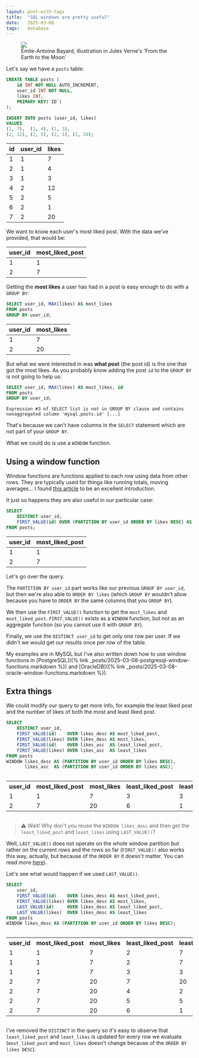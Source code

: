 ```yaml
---
layout: post-with-tags
title:  "SQL windows are pretty useful"
date:   2025-03-08
tags:   database
---
```

<figure>
	<img src="{% link assets/windows.png %}" class="article-image" style="object-position: -175px center" />
	<figcaption>Émile-Antoine Bayard, illustration in Jules Verne's 'From the Earth to the Moon'</figcaption>
</figure>

Let's say we have a `posts` table:

```sql
CREATE TABLE posts (
    id INT NOT NULL AUTO_INCREMENT,
    user_id INT NOT NULL,
    likes INT,
    PRIMARY KEY(`ID`)
);

INSERT INTO posts (user_id, likes)
VALUES
(1, 7),  (1, 4), (1, 3),
(2, 12), (2, 5), (2, 1), (2, 20);
```

| id  | user_id | likes |
| --- | ------- | ----- |
| 1   | 1       | 7     |
| 2   | 1       | 4     |
| 3   | 1       | 3     |
| 4   | 2       | 12    |
| 5   | 2       | 5     |
| 6   | 2       | 1     |
| 7   | 2       | 20    |

We want to know each user's most liked post.
With the data we've provided, that would be:

| user_id | most_liked_post |
| ------- | --------------- |
| 1       | 1               |
| 2       | 7               |

Getting the **most likes** a user has had in a post is easy enough to do with a `GROUP BY`:

```sql
SELECT user_id, MAX(likes) AS most_likes
FROM posts
GROUP BY user_id;
```

| user_id | most_likes |
| ------- | ---------- |
| 1       | 7          |
| 2       | 20         |

But what we were interested in was **what post** (the post id) is the one that got the most likes.
As you probably know adding the post `id` to the `GROUP BY` is not going to help us:

```sql
SELECT user_id, MAX(likes) AS most_likes, id
FROM posts
GROUP BY user_id;
```
```
Expression #3 of SELECT list is not in GROUP BY clause and contains nonaggregated column 'mysql.posts.id' [...]
```

That's because we can't have columns in the `SELECT` statement which are not part of your `GROUP BY`. 

What we could do is use a `WINDOW` function.

## Using a window function

Window functions are functions applied to each row using data from other rows. They are typically used for things like running totals, moving averages...
I found [this article](https://notso.boringsql.com/posts/window-functions-introduction/) to be an excellent introduction.

It just so happens they are also useful in our particular case:

```sql
SELECT 
    DISTINCT user_id,
    FIRST_VALUE(id) OVER (PARTITION BY user_id ORDER BY likes DESC) AS most_liked_post
FROM posts;
```

| user_id | most_liked_post |
| ------- | --------------- |
| 1       | 1               |
| 2       | 7               |

Let's go over the query.

The `PARTITION BY user_id` part works like our previous `GROUP BY user_id`, but then we're also able to `ORDER BY likes` (which `GROUP BY` wouldn't allow because you have to `ORDER BY` the same columns that you `GROUP BY`).

We then use the `FIRST_VALUE()` function to get the `most_likes` and `most_liked_post`. `FIRST_VALUE()` exists as a `WINDOW` function, but not as an aggregate function (so you cannot use it with `GROUP BY`).

Finally, we use the `DISTINCT user_id` to get only one row per user. If we didn't we would get our results once per row of the table.

My examples are in MySQL but I've also written down how to use window functions in [PostgreSQL]({% link _posts/2025-03-08-postgresql-window-functions.markdown %}) and [OracleDB]({% link _posts/2025-03-08-oracle-window-functions.markdown %}).

## Extra things

We could modify our query to get more info, for example the least liked post and the number of likes of both the most and least liked post.

```sql
SELECT 
    DISTINCT user_id,
    FIRST_VALUE(id)    OVER likes_desc AS most_liked_post,
    FIRST_VALUE(likes) OVER likes_desc AS most_likes,
    FIRST_VALUE(id)    OVER likes_asc  AS least_liked_post,
    FIRST_VALUE(likes) OVER likes_asc  AS least_likes
FROM posts
WINDOW likes_desc AS (PARTITION BY user_id ORDER BY likes DESC),
       likes_asc  AS (PARTITION BY user_id ORDER BY likes ASC);
```

<div style="overflow-x: auto;">
	<table>
		<tr>
			<th>user_id</th>
			<th>most_liked_post</th>
			<th>most_likes</th>
			<th>least_liked_post</th>
			<th>least_likes</th>
		</tr>
		<tr>
			<td>1</td>
			<td>1</td>
			<td>7</td>
			<td>3</td>
			<td>3</td>
		</tr>
		<tr>
			<td>2</td>
			<td>7</td>
			<td>20</td>
			<td>6</td>
			<td>1</td>
		</tr>
	</table>
</div>

> ⚠️ Wait! Why don't you reuse the `WINDOW likes_desc` and then get the `least_liked_post` and `least_likes` using `LAST_VALUE()`?

Well, `LAST_VALUE()` does not operate on the whole window partition but rather on the current rows and the rows so far (`FIRST_VALUE()` also works this way, actually, but because of the `ORDER BY` it doesn't matter. You can read more [here](https://dev.mysql.com/doc/refman/8.4/en/window-functions-frames.html#:~:text=Aggregate%20functions%20used%20as%20window%20functions%20operate%20on%20rows%20in%20the%20current%20row%20frame,%20as%20do%20these%20nonaggregate%20window%20functions)).

Let's see what would happen if we used `LAST_VALUE()`.

```sql
SELECT
    user_id,
    FIRST_VALUE(id)    OVER likes_desc AS most_liked_post,
    FIRST_VALUE(likes) OVER likes_desc AS most_likes,
    LAST_VALUE(id)     OVER likes_desc AS least_liked_post,
    LAST_VALUE(likes)  OVER likes_desc AS least_likes
FROM posts
WINDOW likes_desc AS (PARTITION BY user_id ORDER BY likes DESC);
```

<div style="overflow-x: auto;">
	<table>
		<tr>
			<th>user_id</th>
			<th>most_liked_post</th>
			<th>most_likes</th>
			<th>least_liked_post</th>
			<th>least_likes</th>
		</tr>
		<tr>
			<td>1</td>
			<td>1</td>
			<td>7</td>
			<td>2</td>
			<td>7</td>
		</tr>
		<tr>
			<td>1</td>
			<td>1</td>
			<td>7</td>
			<td>2</td>
			<td>7</td>
		</tr>
		<tr>
			<td>1</td>
			<td>1</td>
			<td>7</td>
			<td>3</td>
			<td>3</td>
		</tr>
		<tr>
			<td>2</td>
			<td>7</td>
			<td>20</td>
			<td>7</td>
			<td>20</td>
		</tr>
		<tr>
			<td>2</td>
			<td>7</td>
			<td>20</td>
			<td>4</td>
			<td>2</td>
		</tr>
		<tr>
			<td>2</td>
			<td>7</td>
			<td>20</td>
			<td>5</td>
			<td>5</td>
		</tr>
		<tr>
			<td>2</td>
			<td>7</td>
			<td>20</td>
			<td>6</td>
			<td>1</td>
		</tr>
	</table>
</div>

I've removed the `DISTINCT` in the query so it's easy to observe that `least_liked_post` and `least_likes` is updated for every row we evaluate (`most_liked_post` and `most_likes` doesn't change because of the `ORDER BY likes DESC`).